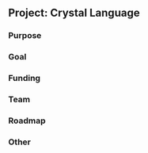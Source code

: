 ## Project: Crystal Language

### Purpose



### Goal



### Funding



### Team




### Roadmap




### Other